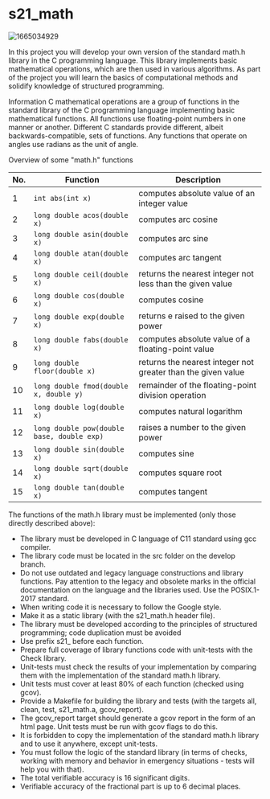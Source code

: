 # s21_math

![1665034929](https://github.com/VoLoK/s21_math/assets/112762382/a3b97458-ea95-4c2a-a347-90b6993d372d)

In this project you will develop your own version of the standard math.h library in the C programming language. This library implements basic mathematical operations, which are then used in various algorithms. As part of the project you will learn the basics of computational methods and solidify knowledge of structured programming.

Information
C mathematical operations are a group of functions in the standard library of the C programming language implementing basic mathematical functions. 
All functions use floating-point numbers in one manner or another. 
Different C standards provide different, albeit backwards-compatible, sets of functions. 
Any functions that operate on angles use radians as the unit of angle.

Overview of some "math.h" functions

| No. | Function | Description |
| --- | -------- | ----------- |
| 1 | `int abs(int x)` | computes absolute value of an integer value |
| 2 | `long double acos(double x)` | computes arc cosine |
| 3 | `long double asin(double x)` | computes arc sine |
| 4 | `long double atan(double x)` | computes arc tangent |
| 5 | `long double ceil(double x)` | returns the nearest integer not less than the given value |
| 6 | `long double cos(double x)` | computes cosine |
| 7 | `long double exp(double x)` | returns e raised to the given power |
| 8 | `long double fabs(double x)` | computes absolute value of a floating-point value |
| 9 | `long double floor(double x)` | returns the nearest integer not greater than the given value |
| 10 | `long double fmod(double x, double y)` | remainder of the floating-point division operation |
| 11 | `long double log(double x)` | computes natural logarithm |
| 12 | `long double pow(double base, double exp)` | raises a number to the given power |
| 13 | `long double sin(double x)` | computes sine |
| 14 | `long double sqrt(double x)` | computes square root |
| 15 | `long double tan(double x)` | computes tangent |  

The functions of the math.h library must be implemented (only those directly described above):

- The library must be developed in C language of C11 standard using gcc compiler.
- The library code must be located in the src folder on the develop branch.
- Do not use outdated and legacy language constructions and library functions. Pay attention to the legacy and obsolete marks in the official documentation on the language and the libraries used. Use the POSIX.1-2017 standard.
- When writing code it is necessary to follow the Google style.
- Make it as a static library (with the s21_math.h header file).
- The library must be developed according to the principles of structured programming; code duplication must be avoided
- Use prefix s21_ before each function.
- Prepare full coverage of library functions code with unit-tests with the Check library.
- Unit-tests must check the results of your implementation by comparing them with the implementation of the standard math.h library.
- Unit tests must cover at least 80% of each function (checked using gcov).
- Provide a Makefile for building the library and tests (with the targets all, clean, test, s21_math.a, gcov_report).
- The gcov_report target should generate a gcov report in the form of an html page. Unit tests must be run with gcov flags to do this.
- It is forbidden to copy the implementation of the standard math.h library and to use it anywhere, except unit-tests.
- You must follow the logic of the standard library (in terms of checks, working with memory and behavior in emergency situations - tests will help you with that).
- The total verifiable accuracy is 16 significant digits.
- Verifiable accuracy of the fractional part is up to 6 decimal places.
